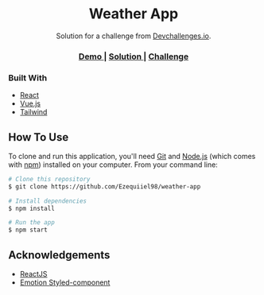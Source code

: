 
<h1 align="center">Weather App</h1>

<div align="center">
   Solution for a challenge from  <a href="http://devchallenges.io" target="_blank">Devchallenges.io</a>.
</div>

<div align="center">
  <h3>
    <a href="https://weather-app00.netlify.app/">
      Demo
    </a>
    <span> | </span>
    <a href="https://devchallenges.io/solutions/oeWt3nWfSpC0qiyPO5XZ">
      Solution
    </a>
    <span> | </span>
    <a href="https://devchallenges.io/challenges/mM1UIenRhK808W8qmLWv">
      Challenge
    </a>
  </h3>
</div>



### Built With

- [React](https://reactjs.org/)
- [Vue.js](https://vuejs.org/)
- [Tailwind](https://tailwindcss.com/)

## How To Use

<!-- Example: -->

To clone and run this application, you'll need [Git](https://git-scm.com) and [Node.js](https://nodejs.org/en/download/) (which comes with [npm](http://npmjs.com)) installed on your computer. From your command line:

```bash
# Clone this repository
$ git clone https://github.com/Ezequiiel98/weather-app

# Install dependencies
$ npm install

# Run the app
$ npm start
```

## Acknowledgements
- [ReactJS](https://reactjs.org/)
- [Emotion Styled-component](https://emotion.sh/)

